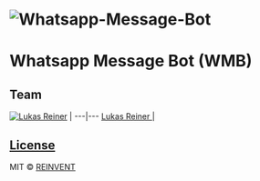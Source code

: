 # ![Whatsapp-Message-Bot](http://i.imgur.com/4VMHsLG.jpg)

# Whatsapp Message Bot (WMB)


## Team

[![Lukas Reiner](https://avatars1.githubusercontent.com/lukay97?v=3&s=144)](https://github.com/lukay97) |
---|---
[Lukas Reiner ](https://github.com/lukay97) |


## [License](https://github.com/iharsh234/WebApp/blob/master/LICENSE.md)

MIT © [REINVENT ](https://github.com/re-invent)

